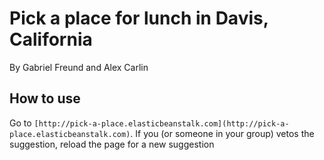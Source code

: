 # Pick a place for lunch in Davis, California 

By Gabriel Freund and Alex Carlin 

## How to use 

Go to `[http://pick-a-place.elasticbeanstalk.com](http://pick-a-place.elasticbeanstalk.com)`. If you (or someone in your group) vetos the suggestion, reload the page for a new suggestion  
